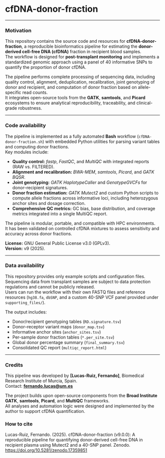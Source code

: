 # cfDNA-donor-fraction

---

### Motivation  
This repository contains the source code and resources for **cfDNA-donor-fraction**, a reproducible bioinformatics pipeline for estimating the **donor-derived cell-free DNA (cfDNA)** fraction in recipient blood samples.  
The workflow is designed for **post-transplant monitoring** and implements a standardized genomic approach using a panel of 40 informative SNPs to quantify the proportion of donor cfDNA.  

The pipeline performs complete processing of sequencing data, including quality control, alignment, deduplication, recalibration, joint genotyping of donor and recipient, and computation of donor fraction based on allele-specific read counts.  
It integrates open-source tools from the **GATK**, **samtools**, and **Picard** ecosystems to ensure analytical reproducibility, traceability, and clinical-grade robustness.

---

### Code availability  
The pipeline is implemented as a fully automated **Bash** workflow (`cfDNA-donor-fraction.sh`) with embedded Python utilities for parsing variant tables and computing donor fractions.  
Key modules include:
- **Quality control:** *fastp*, *FastQC*, and *MultiQC* with integrated reports (RAW vs. FILTERED).  
- **Alignment and recalibration:** *BWA-MEM*, *samtools*, *Picard*, and *GATK BQSR*.  
- **Joint genotyping:** *GATK HaplotypeCaller* and *GenotypeGVCFs* for donor–recipient signatures.  
- **Donor fraction estimation:** *GATK Mutect2* and custom Python scripts to compute allele fractions across informative loci, including heterozygous anchor sites and dosage correction.  
- **Comprehensive QC metrics:** GC bias, base distribution, and coverage metrics integrated into a single MultiQC report.  

The pipeline is modular, portable, and compatible with HPC environments.  
It has been validated on controlled cfDNA mixtures to assess sensitivity and accuracy across donor fractions.

**License:** GNU General Public License v3.0 (GPLv3).  
**Version:** v9 (2025).

---

### Data availability  
This repository provides only example scripts and configuration files.  
Sequencing data from transplant samples are subject to data protection regulations and cannot be publicly released.  
Users can run the workflow with their own FASTQ files and reference resources (`hg38.fa`, `dbSNP`, and a custom 40-SNP VCF panel provided under `supporting_files/`).  

The output includes:
- Donor/recipient genotyping tables (`RD.signature.tsv`)  
- Donor–receptor variant maps (`donor_map.tsv`)  
- Informative anchor sites (`anchor_sites.tsv`)  
- Per-sample donor fraction tables (`*.per_site.tsv`)  
- Global donor percentage summary (`final_summary.tsv`)  
- Consolidated QC report (`multiqc_report.html`)

---

### Credits  
This pipeline was developed by **[Lucas-Ruiz, Fernando]**, Biomedical Research Institute of Murcia, Spain.  
Contact: **fernando.lucas@um.es**  

The project builds upon open-source components from the **Broad Institute GATK**, **samtools**, **Picard**, and **MultiQC** frameworks.  
All analyses and automation logic were designed and implemented by the author to support cfDNA quantification.

### How to cite

Lucas-Ruiz, Fernando. (2025).
cfDNA-donor-fraction (v9.0.0): A reproducible pipeline for quantifying donor-derived cell-free DNA in recipient plasma using Mutect2 and a 40-SNP panel.
Zenodo. https://doi.org/10.5281/zenodo.17359851
